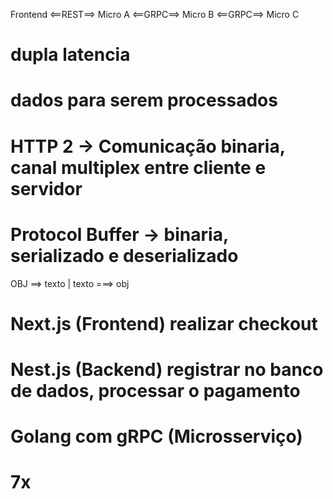 
 Frontend <==REST==> Micro A <==GRPC==> Micro B <==GRPC==> Micro C

 # dupla latencia
 # dados para serem processados


 # HTTP 2 -> Comunicação binaria, canal multiplex entre cliente e servidor
 # Protocol Buffer -> binaria, serializado e deserializado

 OBJ ==> texto | texto ===> obj


 # Next.js (Frontend)  realizar checkout
 # Nest.js (Backend) registrar no banco de dados, processar o pagamento
 # Golang com gRPC (Microsserviço)
 # 7x 

